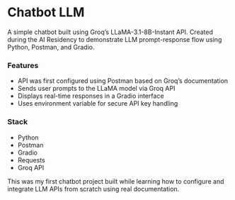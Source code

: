 # Chatbot LLM

A simple chatbot built using Groq’s LLaMA-3.1-8B-Instant API. Created during the AI Residency to demonstrate LLM prompt-response flow using Python, Postman, and Gradio.

### Features
- API was first configured using Postman based on Groq’s documentation
- Sends user prompts to the LLaMA model via Groq API
- Displays real-time responses in a Gradio interface
- Uses environment variable for secure API key handling

### Stack
- Python
- Postman
- Gradio
- Requests
- Groq API

This was my first chatbot project built while learning how to configure and integrate LLM APIs from scratch using real documentation.

